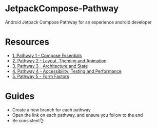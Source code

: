 # JetpackCompose-Pathway
Android Jetpack Compose Pathway for an experience android developer

# Resources
* [1. Pathway 1 - Compose Essentials](https://developer.android.com/courses/pathways/jetpack-compose-for-android-developers-1)
* [2. Pathway 2 - Layout, Theming and Animation](https://developer.android.com/courses/pathways/jetpack-compose-for-android-developers-2)
* [3. Pathway 3 - Architecture and State](https://developer.android.com/courses/pathways/jetpack-compose-for-android-developers-3)
* [4. Pathway 4 - Accessibility, Testing and Performance](https://developer.android.com/courses/pathways/jetpack-compose-for-android-developers-4)
* [5. Pathway 5 - Form Factors](https://developer.android.com/courses/pathways/jetpack-compose-for-android-developers-5)

# Guides

* Create a new branch for each pathway
* Open the link on each pathway, and ensure you follow to the end
* Be consistent👌
